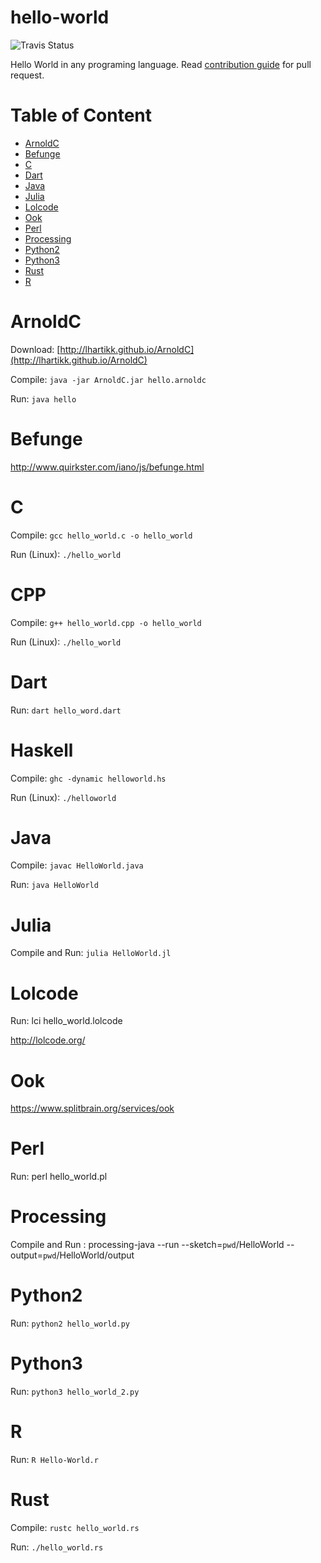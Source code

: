 
# hello-world

![Travis Status](https://www.travis-ci.org/berviantoleo/hello-world.svg?branch=master)

Hello World in any programing language. Read [contribution guide](CONTRIBUTION.md) for pull request.

# Table of Content
* [ArnoldC](#ArnoldC)
* [Befunge](#Befunge)
* [C](#C)
* [Dart](#dart)
* [Java](#Java)
* [Julia](#Julia)
* [Lolcode](#Lolcode)
* [Ook](#Ook)
* [Perl](#Perl)
* [Processing](#Processing)
* [Python2](#Python2)
* [Python3](#Python)
* [Rust](#Rust)
* [R](#R)


# ArnoldC

Download: [http://lhartikk.github.io/ArnoldC](http://lhartikk.github.io/ArnoldC)

Compile: `java -jar ArnoldC.jar hello.arnoldc`

Run: `java hello`

# Befunge

http://www.quirkster.com/iano/js/befunge.html

# C

Compile: `gcc hello_world.c -o hello_world`

Run (Linux): `./hello_world`

# CPP

Compile: `g++ hello_world.cpp -o hello_world`

Run (Linux): `./hello_world`

# Dart

Run: `dart hello_word.dart`

# Haskell

Compile: `ghc -dynamic helloworld.hs`

Run (Linux): `./helloworld`

# Java

Compile: `javac HelloWorld.java`

Run: `java HelloWorld`

# Julia

Compile and Run: `julia HelloWorld.jl`

# Lolcode

Run: lci hello_world.lolcode

http://lolcode.org/

# Ook

https://www.splitbrain.org/services/ook

# Perl
Run: perl hello_world.pl

# Processing

Compile and Run : processing-java --run --sketch=`pwd`/HelloWorld --output=`pwd`/HelloWorld/output

# Python2

Run: `python2 hello_world.py`

# Python3

Run: `python3 hello_world_2.py`

# R

Run: `R Hello-World.r`

# Rust

Compile: `rustc hello_world.rs`

Run: `./hello_world.rs`

